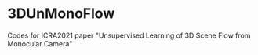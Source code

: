 # 3DUnMonoFlow
Codes for ICRA2021 paper "Unsupervised Learning of 3D Scene Flow from Monocular Camera"
